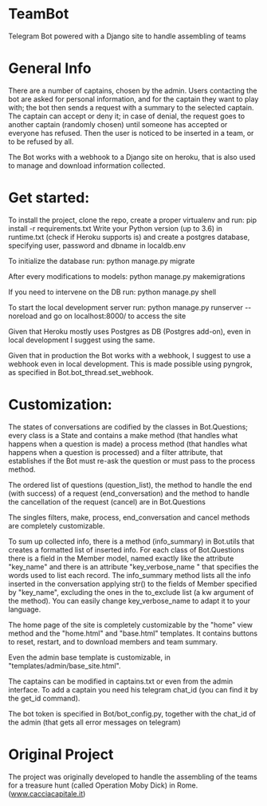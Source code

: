 # TeamBot
Telegram Bot powered with a Django site to handle assembling of teams

# General Info
There are a number of captains, chosen by the admin.
Users contacting the bot are asked for personal information,
and for the captain they want to play with; the bot then sends
a request with a summary to the selected captain.
The captain can accept or deny it; in case of denial,
the request goes to another captain (randomly chosen) until
someone has accepted or everyone has refused.
Then the user is noticed to be inserted in a team, or to be
refused by all.

The Bot works with a webhook to a Django site on heroku,
that is also used to manage and download information collected.

# Get started:
To install the project, clone the repo, create a proper virtualenv and 
run: pip install -r requirements.txt
Write your Python version (up to 3.6) in runtime.txt (check if Heroku supports is) and create
a postgres database, specifying user, password and dbname in localdb.env

To initialize the database run: python manage.py migrate

After every modifications to models: python manage.py makemigrations

If you need to intervene on the DB run: python manage.py shell

To start the local development server run:
python manage.py runserver --noreload
and go on localhost:8000/ to access the site

Given that Heroku mostly uses Postgres as DB (Postgres add-on), even
in local development I suggest using the same.

Given that in production the Bot works with a webhook,
I suggest to use a webhook even in local development.
This is made possible using pyngrok, as specified in Bot.bot_thread.set_webhook.

# Customization:
The states of conversations are codified by the classes in 
Bot.Questions; every class is a State and contains
a make method (that handles what happens when a question is made)
a process method (that handles what happens when a question is processed)
and a filter attribute, that establishes if the Bot must re-ask 
the question or must pass to the process method.

The ordered list of questions (question_list), the method
to handle the end (with success) of a request (end_conversation)
and the method to handle the cancellation of the request (cancel)
are in Bot.Questions

The singles filters, make, process, end_conversation and cancel
methods are completely customizable.

To sum up collected info, there is a method (info_summary) in 
Bot.utils that creates a formatted list of inserted info.
For each class of Bot.Questions there is a field in the
Member model, named exactly like the attribute "key_name" and 
there is an attribute "key_verbose_name " that specifies 
the words used to list each record.
The info_summary method lists all the info
inserted in the conversation applying str()
to the fields of Member specified by "key_name",
excluding the ones in the to_exclude list (a kw argument
of the method).
You can easily change key_verbose_name to adapt it to your language.

The home page of the site is completely customizable by
the "home" view method and the "home.html" and "base.html" templates.
It contains buttons to reset, restart, and to download members and team summary.

Even the admin base template is customizable, in "templates/admin/base_site.html".

The captains can be modified in captains.txt or even from the admin interface.
To add a captain you need his telegram chat_id (you can find it by the get_id command).

The bot token is specified in Bot/bot_config.py, together with
the chat_id of the admin (that gets all error messages on telegram)

# Original Project
The project was originally developed to handle
the assembling of the teams for a treasure hunt 
(called Operation Moby Dick) in Rome.
(www.cacciacapitale.it)
